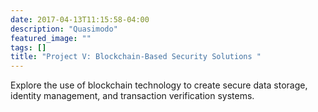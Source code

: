 ```yaml
---
date: 2017-04-13T11:15:58-04:00
description: "Quasimodo"
featured_image: ""
tags: []
title: "Project V: Blockchain-Based Security Solutions "
---
```

 Explore the use of blockchain technology to create secure data storage, identity management, and transaction verification systems.




